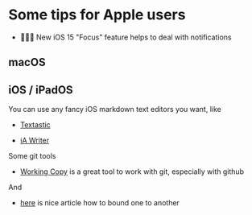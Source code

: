 # Some tips for Apple users

- 👨🏽‍💻 New iOS 15 "Focus" feature helps to deal with notifications

## macOS

## iOS / iPadOS

You can use any fancy iOS markdown text editors you want, like

- [Textastic](https://apps.apple.com/ru/app/textastic-code-editor-9/id1049254261?l=en)

- [iA Writer](https://apps.apple.com/ru/app/ia-writer/id775737172?l=en)

Some git tools

- [Working Copy](https://apps.apple.com/ru/app/working-copy-git-client/id896694807?l=en) is a great tool to work with git, especially with github

And

- [here](https://www.macstories.net/ios/my-markdown-writing-and-collaboration-workflow-powered-by-working-copy-3-6-icloud-drive-and-github/) is nice article how to bound one to another

